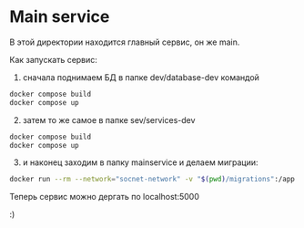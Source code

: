 # Main service

В этой директории находится главный сервис, он же main.

Как запускать сервис:

1) сначала поднимаем БД в папке dev/database-dev командой 
```bash
docker compose build
docker compose up
```
2) затем то же самое в папке sev/services-dev
```bash
docker compose build
docker compose up
```
3) и наконец заходим в папку mainservice и делаем миграции:
```bash
docker run --rm --network="socnet-network" -v "$(pwd)/migrations":/app liquibase/liquibase:4.19.0 --defaultsFile=/app/dev.properties update
```

Теперь сервис можно дергать по localhost:5000 

:)
